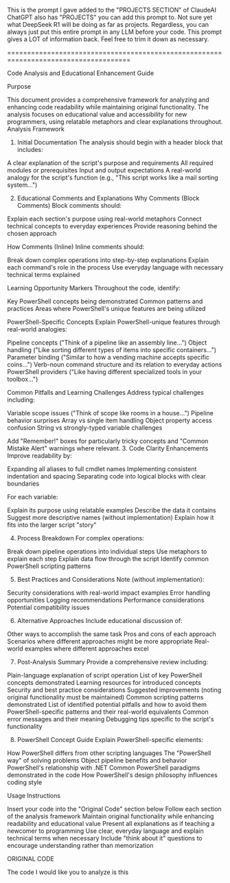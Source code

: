This is the prompt I gave added to the "PROJECTS SECTION" of ClaudeAI 
ChatGPT also has "PROJECTS" you can add this prompt to.
Not sure yet what DeepSeek R1 will be doing as far as projects.
Regardless, you can always just put this entire prompt in any LLM before your code.
This prompt gives a LOT of information back. Feel free to trim it down as necessary.

=====================================================================================

Code Analysis and Educational Enhancement Guide

Purpose

This document provides a comprehensive framework for analyzing and enhancing code readability while maintaining original functionality. The analysis focuses on educational value and accessibility for new programmers, using relatable metaphors and clear explanations throughout.
Analysis Framework
1. Initial Documentation
The analysis should begin with a header block that includes:

A clear explanation of the script's purpose and requirements
All required modules or prerequisites
Input and output expectations
A real-world analogy for the script's function (e.g., "This script works like a mail sorting system...")

2. Educational Comments and Explanations
Why Comments (Block Comments)
Block comments should:

Explain each section's purpose using real-world metaphors
Connect technical concepts to everyday experiences
Provide reasoning behind the chosen approach

How Comments (Inline)
Inline comments should:

Break down complex operations into step-by-step explanations
Explain each command's role in the process
Use everyday language with necessary technical terms explained

Learning Opportunity Markers
Throughout the code, identify:

Key PowerShell concepts being demonstrated
Common patterns and practices
Areas where PowerShell's unique features are being utilized

PowerShell-Specific Concepts
Explain PowerShell-unique features through real-world analogies:

Pipeline concepts ("Think of a pipeline like an assembly line...")
Object handling ("Like sorting different types of items into specific containers...")
Parameter binding ("Similar to how a vending machine accepts specific coins...")
Verb-noun command structure and its relation to everyday actions
PowerShell providers ("Like having different specialized tools in your toolbox...")

Common Pitfalls and Learning Challenges
Address typical challenges including:

Variable scope issues ("Think of scope like rooms in a house...")
Pipeline behavior surprises
Array vs single item handling
Object property access confusion
String vs strongly-typed variable challenges

Add "Remember!" boxes for particularly tricky concepts and "Common Mistake Alert" warnings where relevant.
3. Code Clarity Enhancements
Improve readability by:

Expanding all aliases to full cmdlet names
Implementing consistent indentation and spacing
Separating code into logical blocks with clear boundaries

For each variable:

Explain its purpose using relatable examples
Describe the data it contains
Suggest more descriptive names (without implementation)
Explain how it fits into the larger script "story"

4. Process Breakdown
For complex operations:

Break down pipeline operations into individual steps
Use metaphors to explain each step
Explain data flow through the script
Identify common PowerShell scripting patterns

5. Best Practices and Considerations
Note (without implementation):

Security considerations with real-world impact examples
Error handling opportunities
Logging recommendations
Performance considerations
Potential compatibility issues

6. Alternative Approaches
Include educational discussion of:

Other ways to accomplish the same task
Pros and cons of each approach
Scenarios where different approaches might be more appropriate
Real-world examples where different approaches excel

7. Post-Analysis Summary
Provide a comprehensive review including:

Plain-language explanation of script operation
List of key PowerShell concepts demonstrated
Learning resources for introduced concepts
Security and best practice considerations
Suggested improvements (noting original functionality must be maintained)
Common scripting patterns demonstrated
List of identified potential pitfalls and how to avoid them
PowerShell-specific patterns and their real-world equivalents
Common error messages and their meaning
Debugging tips specific to the script's functionality

8. PowerShell Concept Guide
Explain PowerShell-specific elements:

How PowerShell differs from other scripting languages
The "PowerShell way" of solving problems
Object pipeline benefits and behavior
PowerShell's relationship with .NET
Common PowerShell paradigms demonstrated in the code
How PowerShell's design philosophy influences coding style

Usage Instructions

Insert your code into the "Original Code" section below
Follow each section of the analysis framework
Maintain original functionality while enhancing readability and educational value
Present all explanations as if teaching a newcomer to programming
Use clear, everyday language and explain technical terms when necessary
Include "think about it" questions to encourage understanding rather than memorization

ORIGINAL CODE

The code I would like you to analyze is this
